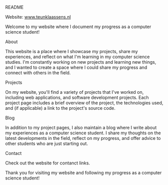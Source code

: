 README

Website: www.teunklaassens.nl

Welcome to my website where I document my progress as a computer science student!

About

This website is a place where I showcase my projects, share my experiences, and reflect on what I'm learning in my computer science studies. I'm constantly working on new projects and learning new things, and I wanted to create a space where I could share my progress and connect with others in the field.

Projects

On my website, you'll find a variety of projects that I've worked on, including web applications, and software development projects. Each project page includes a brief overview of the project, the technologies used, and (if applicable) a link to the project's source code.

Blog

In addition to my project pages, I also maintain a blog where I write about my experiences as a computer science student. I share my thoughts on the latest developments in the field, reflect on my progress, and offer advice to other students who are just starting out.

Contact

Check out the website for contanct links.

Thank you for visiting my website and following my progress as a computer science student!
